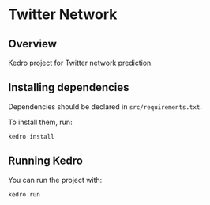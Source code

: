 # Twitter Network

## Overview

Kedro project for Twitter network prediction.

## Installing dependencies

Dependencies should be declared in `src/requirements.txt`.

To install them, run:

```
kedro install
```

## Running Kedro

You can run the project with:

```
kedro run
```
